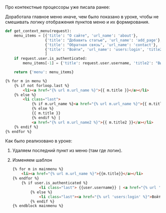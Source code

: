 Про контекстные процессоры уже писала ранее:

Доработала главное меню иначе, чем было показано в уроке, чтобы не смешивать логику отображения пунктов меню и их формирования.

```Python
def get_context_menu(request):
    menu_items = [{'title': "О сайте", 'url_name': 'about'},
                  {'title': "Добавить статью", 'url_name': 'add_page'},
                  {'title': "Обратная связь", 'url_name': 'contact'},
                  {'title': "Войти", 'url_name': 'users:login', 'title2': "Регистрация", 'url_name2': 'home'},
                  ]
    if request.user.is_authenticated:
        menu_items[-1] = {'title': request.user.username, 'title2': "Выйти", 'url_name2': 'users:logout'}

    return {'menu': menu_items}
```

```HTML
{% for m in menu %}
	{% if not forloop.last %}
		<li><a href="{% url m.url_name %}">{{ m.title }}</a></li>
	{% else %}
		<li class="last">
			{% if m.url_name %}<a href="{% url m.url_name %}">{{ m.title }}</a>
			{% else %}
			{{ m.title }}
			{% endif %} |
			<a href="{% url m.url_name2 %}">{{ m.title2 }}</a></li>
	{% endif %}
{% endfor %}
```

Как было реализовано в уроке:

1. Удаляем последний пункт из меню (там где логин).
2. Изменяем шаблон
    
    ```HTML
    {% for m in mainmenu %}
        <li><a href="{% url m.url_name %}">{{m.title}}</a></li>
    {% endfor %}
        {% if user.is_authenticated %}
    			<li class="last"> {{user.username}} | <a href="{% url 'users:logout' %}">Выйти</a></li>
    		{% else %}
    			<li class="last"><a href="{% url 'users:login' %}">Войти</a> | <a href="#">Регистрация</a></li>
    		{% endif %}       
    {% endblock mainmenu %}
    ```

<div class="page-break" style="page-break-before: always;"></div>
